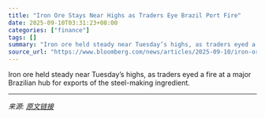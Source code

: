 ```yaml
---
title: "Iron Ore Stays Near Highs as Traders Eye Brazil Port Fire"
date: 2025-09-10T03:31:23+08:00
categories: ["finance"]
tags: []
summary: "Iron ore held steady near Tuesday’s highs, as traders eyed a fire at a major Brazilian hub for exports of the steel-making ingredient."
source_url: "https://www.bloomberg.com/news/articles/2025-09-10/iron-ore-stays-near-highs-as-traders-eye-brazil-port-fire"
---
```


Iron ore held steady near Tuesday’s highs, as traders eyed a fire at a major Brazilian hub for exports of the steel-making ingredient.

---

*来源: [原文链接](https://www.bloomberg.com/news/articles/2025-09-10/iron-ore-stays-near-highs-as-traders-eye-brazil-port-fire)*
